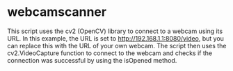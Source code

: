 # webcamscanner

This script uses the cv2 (OpenCV) library to connect to a webcam using its URL. In this example, the URL is set to http://192.168.1.1:8080/video, but you can replace this with the URL of your own webcam. The script then uses the cv2.VideoCapture function to connect to the webcam and checks if the connection was successful by using the isOpened method.
